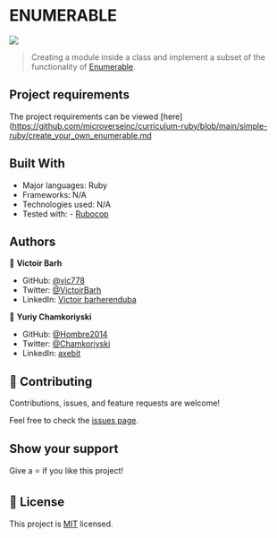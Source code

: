 # ENUMERABLE

![](https://img.shields.io/badge/Microverse-blueviolet)

> Creating a module inside a class and implement a subset of the functionality of [Enumerable](https://ruby-doc.org/core-3.0.0/Enumerable.html).

## Project requirements

The project requirements can be viewed [here](https://github.com/microverseinc/curriculum-ruby/blob/main/simple-ruby/create_your_own_enumerable.md

## Built With

- Major languages: Ruby
- Frameworks: N/A
- Technologies used: N/A
- Tested with: - [Rubocop](https://rubocop.org/)

## Authors

👤 **Victoir Barh**

- GitHub: [@vic778](https://github.com/vic778)
- Twitter: [@VictoirBarh](https://twitter.com/VictoirBarh)
- LinkedIn: [Victoir barherenduba](https://www.linkedin.com/in/victor-emmanuel-barh-a93900200/)

👤 **Yuriy Chamkoriyski**

- GitHub: [@Hombre2014](https://github.com/Hombre2014)
- Twitter: [@Chamkoriyski](https://twitter.com/Chamkoriyski)
- LinkedIn: [axebit](https://linkedin.com/in/axebit)

## 🤝 Contributing

Contributions, issues, and feature requests are welcome!

Feel free to check the [issues page](https://github.com/vic778/Enumerable/issues).

## Show your support

Give a ⭐️ if you like this project!

## 📝 License

This project is [MIT](./license.md) licensed.